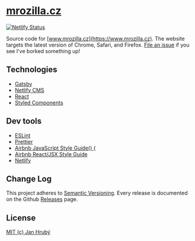 # [mrozilla.cz](https://www.mrozilla.cz)

[![Netlify Status](https://api.netlify.com/api/v1/badges/dbe2996d-402e-46ca-9aca-803a2af40cde/deploy-status)](https://app.netlify.com/sites/mrozilla/deploys)

Source code for [www.mrozilla.cz](https://www.mrozilla.cz). The website targets the latest version of Chrome, Safari, and Firefox. [File an issue](https://github.com/mrozilla/mrozilla.cz/issues) if you see I've borked something up!

## Technologies

- [Gatsby](https://github.com/gatsbyjs/gatsby)
- [Netlify CMS](https://github.com/netlify/netlify-cms)
- [React](https://github.com/facebook/react)
- [Styled Components](https://github.com/styled-components/styled-components)

## Dev tools

- [ESLint](https://github.com/eslint/eslint)
- [Prettier](https://github.com/prettier/prettier)
- [Airbnb JavaScript Style Guide() {](https://github.com/airbnb/javascript)
- [Airbnb React/JSX Style Guide](https://github.com/airbnb/javascript/tree/master/react)
- [Netlify](https://www.netlify.com)

## Change Log

This project adheres to [Semantic Versioning](http://semver.org/). Every release is documented on the Github [Releases](https://github.com/mrozilla/mrozilla.cz/releases) page.

## License

[MIT (c) Jan Hrubý](https://github.com/mrozilla/mrozilla.cz/blob/master/LICENSE)
